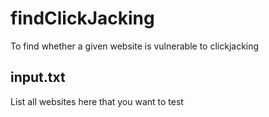 # findClickJacking
To find whether a given website is vulnerable to clickjacking

## input.txt
List all websites here that you want to test
